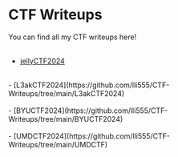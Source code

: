 # CTF Writeups
You can find all my CTF writeups here!<br/>
<br/>
- [jellyCTF2024](https://github.com/lli555/CTF-Writeups/tree/main/jellyCTF)<br/>
<br/>
- [L3akCTF2024](https://github.com/lli555/CTF-Writeups/tree/main/L3akCTF2024)<br/>
<br/>
- [BYUCTF2024](https://github.com/lli555/CTF-Writeups/tree/main/BYUCTF2024)<br/>
<br/>
- [UMDCTF2024](https://github.com/lli555/CTF-Writeups/tree/main/UMDCTF)<br/>


